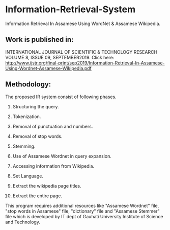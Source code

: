 # Information-Retrieval-System
Information Retrieval In Assamese Using WordNet &amp; Assamese Wikipedia.

## Work is published in:
INTERNATIONAL JOURNAL OF SCIENTIFIC & TECHNOLOGY RESEARCH VOLUME 8, ISSUE 09, SEPTEMBER2019.
Click here: http://www.ijstr.org/final-print/sep2019/Information-Retrieval-In-Assamese-Using-Wordnet-Assamese-Wikipedia.pdf

## Methodology:

The proposed IR system consist of following phases.
1. Structuring the query.
1. Tokenization.
2. Removal of punctuation and numbers.
3. Removal of stop words.
4. Stemming.
		
2. Use of Assamese Wordnet in query expansion.

3. Accessing information from Wikipedia.
1. Set Language.
2. Extract the wikipedia page titles.
3. Extract the entire page.
  
This program requires additional resources like "Assamese Wordnet" file, "stop words in Assamese" file, "dictionary" file and "Assamese Stemmer" file which is developed by IT dept of Gauhati University Institute of Science and Technology.
